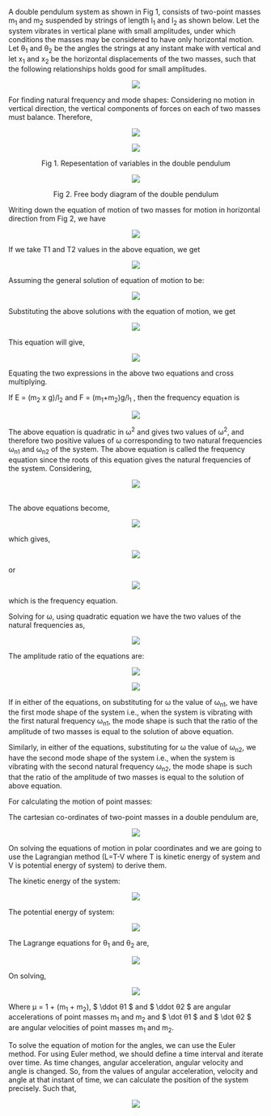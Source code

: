 A double pendulum system as shown in Fig 1, consists of two-point masses m<sub>1</sub> and m<sub>2</sub> suspended by strings of length l<sub>1</sub> and l<sub>2</sub> as shown below. Let the system vibrates in vertical plane with small amplitudes, under which conditions the masses may be considered to have only horizontal motion. Let θ<sub>1</sub> and θ<sub>2</sub> be the angles the strings at any instant make with vertical and let x<sub>1</sub> and x<sub>2</sub> be the horizontal displacements of the two masses, such that the following relationships holds good for small amplitudes.
<center>

![](images/1.png)
</center>

For finding natural frequency and mode shapes:
Considering no motion in vertical direction, the vertical components of forces on each of two masses must balance. Therefore,
<center>

![](images/2.png)


![](images/3.png)

Fig 1. Repesentation of variables in the double pendulum

![](images/5.png)

Fig 2. Free body diagram of the double pendulum
</center>

Writing down the equation of motion of two masses for motion in horizontal direction from Fig 2, we have
<center>

![](images/4.png)
</center>

If we take T1 and T2 values in the above equation, we get

<center>

![](images/6.png)

</center>

Assuming the general solution of equation of motion to be:

<center>

![](images/7.png)

</center>

Substituting the above solutions with the equation of motion, we get

<center>

![](images/8.png)

</center>

This equation will give,
<center>

![](images/9.png)

</center>

Equating the two expressions in the above two equations and cross multiplying.

If E = (m<sub>2</sub> x g)/l<sub>2</sub> and F = (m<sub>1</sub>+m<sub>2</sub>)g/l<sub>1</sub> , then the frequency equation is

<center>

![](images/10.png)

</center>

The above equation is quadratic in &omega;<sup>2</sup> and gives two values of &omega;<sup>2</sup>, and therefore two positive values of &omega; corresponding to two natural frequencies &omega;<sub>n1</sub> and &omega;<sub>n2</sub> of the system. The above equation is called the frequency equation since the roots of this equation gives the natural frequencies of the system.
Considering,
<center> 

![](images/23.png)
</center>
<br>
The above equations become,
<center>

![](images/11.png)
</center>

which gives,

<center>

![](images/12.png)

</center>
or
<center>

![](images/13.png)

</center>
which is the frequency equation.

Solving for &omega;, using quadratic equation we have the two values of the natural frequencies as,
<center>

![](images/14.png)

</center>

The amplitude ratio of the equations are:
<center>

![](images/15.png)

![](images/16.png)
</center>

If in either of the equations, on substituting for &omega; the value of &omega;<sub>n1</sub>, we have the first mode shape of the system i.e., when the system is vibrating with the first natural frequency &omega;<sub>n1</sub>, the mode shape is such that the ratio of the amplitude of two masses is equal to the solution of above equation.

Similarly, in either of the equations, substituting for &omega; the value of &omega;<sub>n2</sub>, we have the second mode shape of the system i.e., when the system is vibrating with the second natural frequency &omega;<sub>n2</sub>, the mode shape is such that the ratio of the amplitude of two masses is equal to the solution of above equation.

For calculating the motion of point masses:

The cartesian co-ordinates of two-point masses in a double pendulum are,

<center>

![](images/17.png)

</center>

On solving the equations of motion in polar coordinates and we are going to use the Lagrangian method (L=T-V where T is kinetic energy of system and V is potential energy of system) to derive them. 

The kinetic energy of the system:

<center>

![](images/18.png)

</center>

The potential energy of system:
<center>

![](images/19.png)

</center>

The Lagrange equations for &theta;<sub>1</sub> and &theta;<sub>2</sub> are,
<center>

![](images/21.png)

</center>

On solving,
<center>

![](images/20.png)

</center>

Where &mu; = 1 + (m<sub>1</sub> + m<sub>2</sub>), $ \ddot θ1 $ and $ \ddot θ2 $ are angular accelerations of point masses m<sub>1</sub> and m<sub>2</sub> and $ \dot θ1 $ and $ \dot θ2 $ are angular velocities of point masses m<sub>1</sub> and m<sub>2</sub>.

To solve the equation of motion for the angles, we can use the Euler method. For using Euler method, we should define a time interval and iterate over time. As time changes, angular acceleration, angular velocity and angle is changed. So, from the values of angular acceleration, velocity and angle at that instant of time, we can calculate the position of the system precisely. 
Such that,
<center>

![](images/22.png)

</center>
